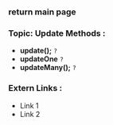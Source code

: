 ### return main page

### Topic: Update Methods :
* **update();** `?`
* **updateOne** `?`
* **updateMany();** `?`

### Extern Links :
* Link 1
* Link 2